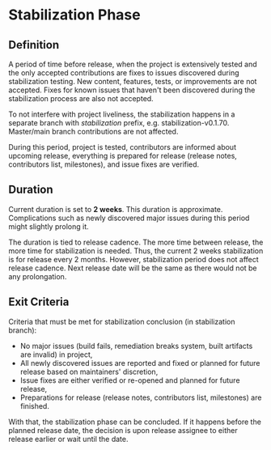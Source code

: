 # Stabilization Phase

## Definition
A period of time before release, when the project is extensively tested and the only accepted contributions are fixes to issues discovered during stabilization testing.
New content, features, tests, or improvements are not accepted.
Fixes for known issues that haven't been discovered during the stabilization process are also not accepted.

To not interfere with project liveliness, the stabilization happens in a separate branch with *stabilization* prefix, e.g. stabilization-v0.1.70.
Master/main branch contributions are not affected.

During this period, project is tested, contributors are informed about upcoming release, everything is prepared for release (release notes, contributors list, milestones), and issue fixes are verified.

## Duration
Current duration is set to **2 weeks**.
This duration is approximate.
Complications such as newly discovered major issues during this period might slightly prolong it.

The duration is tied to release cadence.
The more time between release, the more time for stabilization is needed.
Thus, the current 2 weeks stabilization is for release every 2 months.
However, stabilization period does not affect release cadence.
Next release date will be the same as there would not be any prolongation.

## Exit Criteria
Criteria that must be met for stabilization conclusion (in stabilization branch):
- No major issues (build fails, remediation breaks system, built artifacts are invalid) in project,
- All newly discovered issues are reported and fixed or planned for future release based on maintainers' discretion,
- Issue fixes are either verified or re-opened and planned for future release,
- Preparations for release (release notes, contributors list, milestones) are finished.

With that, the stabilization phase can be concluded.
If it happens before the planned release date, the decision is upon release assignee to either release earlier or wait until the date.
